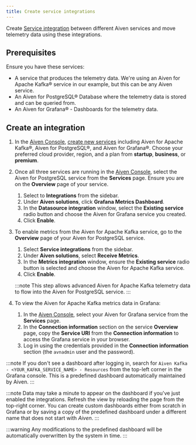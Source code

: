 ```yaml
---
title: Create service integrations
---
```


Create [Service integration](/docs/platform/concepts/service-integration) between different Aiven services and move telemetry data using these integrations.

## Prerequisites

Ensure you have these services:

-   A service that produces the telemetry data. We're using an Aiven for
    Apache Kafka® service in our example, but this can be any Aiven service.
-   An Aiven for PostgreSQL® Database where the telemetry data is stored
    and can be queried from.
-   An Aiven for Grafana® - Dashboards for the telemetry data.

## Create an integration

1.  In the [Aiven Console](https://console.aiven.io/),
    [create new services](create_new_service) including Aiven for Apache Kafka®, Aiven for
    PostgreSQL®, and Aiven for Grafana®. Choose your preferred cloud
    provider, region, and a plan from **startup**, **business**, or
    **premium**.

1.  Once all three services are running in the [Aiven
    Console](https://console.aiven.io/), select the Aiven for PostgreSQL
    service from the **Services** page. Ensure you are on the
    **Overview** page of your service.

    1.  Select to **Integrations** from the sidebar.
    1.  Under **Aiven solutions**, click **Grafana Metrics Dashboard**.
    1.  In the **Datasource integration** window, select the **Existing
        service** radio button and choose the Aiven for Grafana service
        you created.
    1.  Click **Enable**.

1.  To enable metrics from the Aiven for Apache Kafka service, go to the
    **Overview** page of your Aiven for PostgreSQL service.

    1.  Select **Service integrations** from the sidebar.
    1.  Under **Aiven solutions**, select **Receive Metrics**.
    1.  In the **Metrics integration** window, ensure the **Existing
        service** radio button is selected and choose the Aiven for
        Apache Kafka service.
    1.  Click **Enable**.

    :::note
    This step allows advanced Aiven for Apache Kafka telemetry data to
    flow into the Aiven for PostgreSQL service.
    :::

1.  To view the Aiven for Apache Kafka metrics data in Grafana:

    1.  In the [Aiven Console](https://console.aiven.io/), select your
        Aiven for Grafana service from the **Services** page.
    1.  In the **Connection information** section on the service
        **Overview** page, copy the **Service URI** from the
        **Connection information** to access the Grafana service in your
        browser.
    1.  Log in using the credentials provided in the **Connection
        information** section (the `avnadmin` user and the password).

:::note
If you don't see a dashboard after logging in, search for
`Aiven Kafka - <YOUR_KAFKA_SERVICE_NAME> - Resources` from the top-left
corner in the Grafana console. This is a predefined dashboard
automatically maintained by Aiven.
:::

:::note
Data may take a minute to appear on the dashboard if you've just
enabled the integrations. Refresh the view by reloading the page from
the top-right corner. You can create custom dashboards either from
scratch in Grafana or by saving a copy of the predefined dashboard under
a different name that does not start with *Aiven*.
:::

:::warning
Any modifications to the predefined dashboard will be automatically
overwritten by the system in time.
:::
